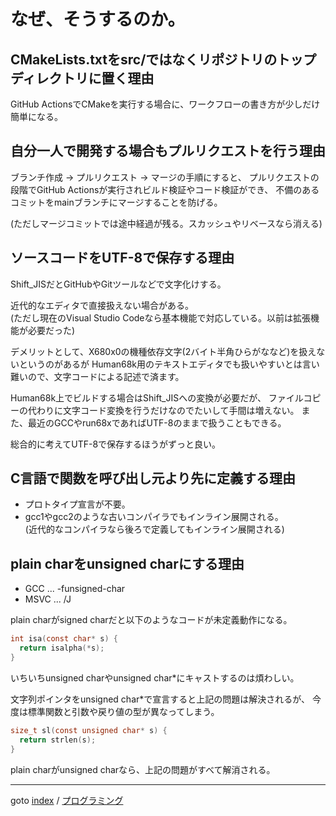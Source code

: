 # なぜ、そうするのか。

## CMakeLists.txtをsrc/ではなくリポジトリのトップディレクトリに置く理由

GitHub ActionsでCMakeを実行する場合に、ワークフローの書き方が少しだけ簡単になる。


## 自分一人で開発する場合もプルリクエストを行う理由

ブランチ作成 → プルリクエスト → マージの手順にすると、
プルリクエストの段階でGitHub Actionsが実行されビルド検証やコード検証ができ、
不備のあるコミットをmainブランチにマージすることを防げる。

(ただしマージコミットでは途中経過が残る。スカッシュやリベースなら消える)


## ソースコードをUTF-8で保存する理由

Shift_JISだとGitHubやGitツールなどで文字化けする。

近代的なエディタで直接扱えない場合がある。  
(ただし現在のVisual Studio Codeなら基本機能で対応している。以前は拡張機能が必要だった)

デメリットとして、X680x0の機種依存文字(2バイト半角ひらがななど)を扱えないというのがあるが
Human68k用のテキストエディタでも扱いやすいとは言い難いので、文字コードによる記述で済ます。

Human68k上でビルドする場合はShift_JISへの変換が必要だが、
ファイルコピーの代わりに文字コード変換を行うだけなのでたいして手間は増えない。
また、最近のGCCやrun68xであればUTF-8のままで扱うこともできる。

総合的に考えてUTF-8で保存するほうがずっと良い。


## C言語で関数を呼び出し元より先に定義する理由

* プロトタイプ宣言が不要。
* gcc1やgcc2のような古いコンパイラでもインライン展開される。  
  (近代的なコンパイラなら後ろで定義してもインライン展開される)


## plain charをunsigned charにする理由
* GCC ... -funsigned-char
* MSVC ... /J

plain charがsigned charだと以下のようなコードが未定義動作になる。
```c
int isa(const char* s) {
  return isalpha(*s);
}
```
いちいちunsigned charやunsigned char*にキャストするのは煩わしい。

文字列ポインタをunsigned char*で宣言すると上記の問題は解決されるが、
今度は標準関数と引数や戻り値の型が異なってしまう。
```c
size_t sl(const unsigned char* s) {
  return strlen(s);
}
```

plain charがunsigned charなら、上記の問題がすべて解消される。


----
goto [index](../README.md) / [プログラミング](./README.md)
